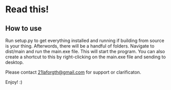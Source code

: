 Read this!
==========

How to use
----------
Run setup.py to get everything installed and running if building from source is your thing. Afterwords, there will be a handful  of folders. Navigate to dist/main and run the main.exe file. This will start the program. You can also create a shortcut to this by right-clicking on the main.exe file and sending to desktop.

Please contact [21laforgth@gmail.com](mailto:21laforgth@gmail.com) for support or clarificaton.

Enjoy! :)
